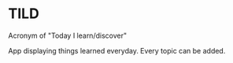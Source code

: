 # TILD
Acronym of "Today I learn/discover"

App displaying things learned everyday. Every topic can be added. 
